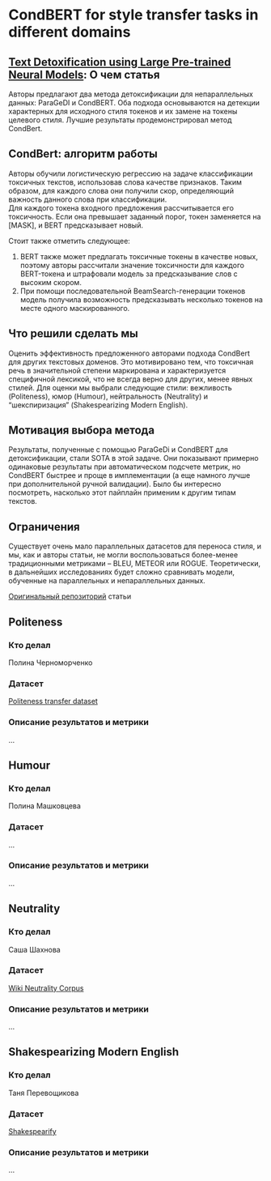 # CondBERT for style transfer tasks in different domains

## [Text Detoxification using Large Pre-trained Neural Models](https://aclanthology.org/2021.emnlp-main.629/): О чем статья
Авторы предлагают два метода детоксификации для непараллельных данных: ParaGeDI и CondBERT. Оба подхода основываются на детекции характерных для исходного стиля токенов и их замене на токены целевого стиля. Лучшие результаты продемонстрировал метод CondBert.
## CondBert: алгоритм работы
Авторы обучили логистическую регрессию на задаче классификации токсичных текстов, использовав слова качестве признаков. Таким образом, для каждого слова они получили скор, определяющий важность данного слова при классификации.  
Для каждого токена входного предложения рассчитывается его токсичность. Если она превышает заданный порог, токен заменяется на [MASK], и BERT предсказывает новый. 


Стоит также отметить следующее:
1. BERT также может предлагать токсичные токены в качестве новых, поэтому авторы рассчитали значение токсичности для каждого BERT-токена и штрафовали модель за предсказывание слов с высоким скором.
2. При помощи последовательной BeamSearch-генерации токенов модель получила возможность предсказывать несколько токенов на месте одного маскированного.
## Что решили сделать мы
Оценить эффективность предложенного авторами подхода CondBert для других текстовых доменов. Это мотивировано тем, что токсичная речь в значительной степени маркирована и характеризуется специфичной лексикой, что не всегда верно для других, менее явных стилей.
Для оценки мы выбрали следующие стили: вежливость (Politeness), юмор (Humour), нейтральность (Neutrality) и “шекспиризация” (Shakespearizing Modern English).
## Мотивация выбора метода
Результаты, полученные с помощью ParaGeDi и CondBERT для детоксификации, стали SOTA в этой задаче. Они показывают примерно одинаковые результаты при автоматическом подсчете метрик, но CondBERT быстрее и проще в имплементации (а еще намного лучше при дополнительной ручной валидации). Было бы интересно посмотреть, насколько этот пайплайн применим к другим типам текстов.
## Ограничения
Существует очень мало параллельных датасетов для переноса стиля, и мы, как и авторы статьи, не могли воспользоваться более-менее традиционными метриками – BLEU, METEOR или ROGUE. Теоретически, в дальнейших исследованиях будет сложно сравнивать модели, обученные на параллельных и непараллельных данных.


[Оригинальный репозиторий](https://github.com/s-nlp/detox/tree/main/emnlp2021/style_transfer/condBERT) статьи


## Politeness
### Кто делал


Полина Черноморченко


### Датасет
[Politeness transfer dataset](https://github.com/tag-and-generate/politeness-dataset/blob/master/README.md)


### Описание результатов и метрики


…

## Humour
### Кто делал


Полина Машковцева


### Датасет


…


### Описание результатов и метрики


…


## Neutrality
### Кто делал


Саша Шахнова


### Датасет


[Wiki Neutrality Corpus](http://bit.ly/bias-corpus)


### Описание результатов и метрики


…


## Shakespearizing Modern English
### Кто делал


Таня Перевощикова


### Датасет


[Shakespearify](https://www.kaggle.com/datasets/garnavaurha/shakespearify)


### Описание результатов и метрики


…
